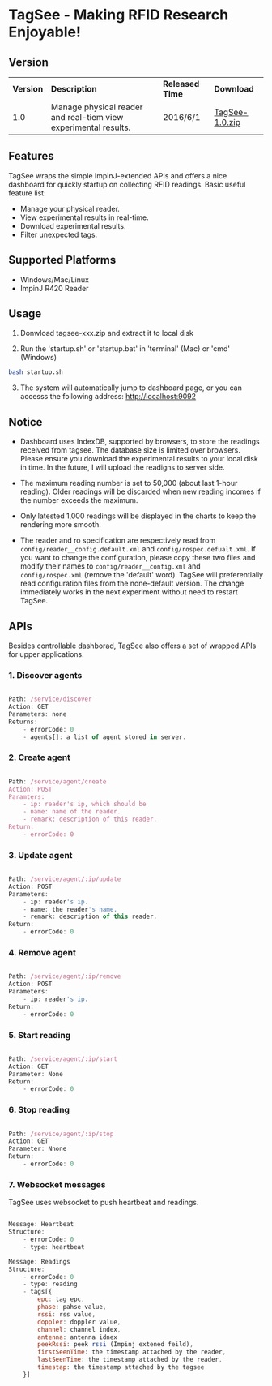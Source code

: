 # <strong>TagSee  - Making RFID Research Enjoyable!</strong>



## <strong>Version</strong>

<table>
    <tr>
	    <td><strong>Version</strong></td>
    	<td><strong>Description</strong></td>
        <td><strong>Released Time</strong></td>
        <td><strong>Download</strong></td>
    </tr>
    <tr>
	    <td>1.0</td>
    	<td>Manage physical reader and real-tiem view experimental results.</td>
        <td>2016/6/1</td>
        <td><a href="">TagSee-1.0.zip</a></td>
    </tr>
</table>


## <strong>Features</strong>

TagSee wraps the simple ImpinJ-extended APIs and offers a nice dashboard for quickly startup on collecting RFID readings. Basic useful feature list:

 * Manage your physical reader.
 * View experimental results in real-time.
 * Download experimental results.
 * Filter unexpected tags.

## <strong>Supported Platforms</strong>

* Windows/Mac/Linux
* ImpinJ R420 Reader

## <strong>Usage</strong>

1. Donwload tagsee-xxx.zip and extract it to local disk

2. Run the 'startup.sh' or 'startup.bat' in 'terminal' (Mac) or 'cmd' (Windows)

```bash
bash startup.sh
```

3. The system will automatically jump to dashboard page, or you can accesss the following address: <a href="http://localhost:9092">http://localhost:9092</a>

## <strong>Notice</strong>

* Dashboard uses IndexDB, supported by browsers, to store the readings received from tagsee. The database size is limited over browsers. Please ensure you download the experimental results to your local disk in time. In the future, I will upload the readigns to server side.

* The maximum reading number is set to 50,000 (about last 1-hour reading). Older readings will be discarded when new reading incomes if the number exceeds the maximum.

* Only latested 1,000 readings will be displayed in the charts to keep the rendering more smooth.

* The reader and ro specification are respectively read from <code>config/reader__config.default.xml</code> and <code>config/rospec.defualt.xml</code>. If you want to change the configuration, please copy these two files and modify their names to <code>config/reader__config.xml</code> and <code>config/rospec.xml</code> (remove the 'default' word). TagSee will preferentially read configuration files from the none-default version. The change immediately works in the next experiment without need to restart TagSee.

## <strong>APIs</strong>

Besides controllable dashborad, TagSee also offers a set of wrapped APIs for upper applications.

### 1. Discover agents

```javascript

Path: /service/discover
Action: GET
Parameters: none
Returns:
	- errorCode: 0
	- agents[]: a list of agent stored in server.

```

### 2. Create agent
```javascript

Path: /service/agent/create
Action: POST
Paramters:
	- ip: reader's ip, which should be
	- name: name of the reader.
	- remark: description of this reader.
Return:
	- errorCode: 0
```

### 3. Update agent
```javascript

Path: /service/agent/:ip/update
Action: POST
Parameters:
	- ip: reader's ip.
	- name: the reader's name.
	- remark: description of this reader.
Return:
	- errorCode: 0
```

### 4. Remove agent
```javascript

Path: /service/agent/:ip/remove 
Action: POST
Parameters:
	- ip: reader's ip.
Return:
    - errorCode: 0
```

### 5. Start reading
```javascript

Path: /service/agent/:ip/start
Action: GET
Parameter: None
Return:
	- errorCode: 0
```

### 6. Stop reading
```javascript

Path: /service/agent/:ip/stop
Action: GET
Parameter: Nnone
Return:
	- errorCode: 0
```

### 7. Websocket messages

TagSee uses websocket to push heartbeat and readings.

```javascript

Message: Heartbeat
Structure:
	- errorCode: 0
	- type: heartbeat

Message: Readings
Structure:
	- errorCode: 0
	- type: reading
	- tags[{
		epc: tag epc,
        phase: pahse value,
        rssi: rss value,
        doppler: doppler value,
        channel: channel index,
        antenna: antenna idnex
        peekRssi: peek rssi (Impinj extened feild),
        firstSeenTime: the timestamp attached by the reader,
        lastSeenTime: the timestamp attached by the reader,
        timestap: the timestamp attached by the tagsee
    }]

```






